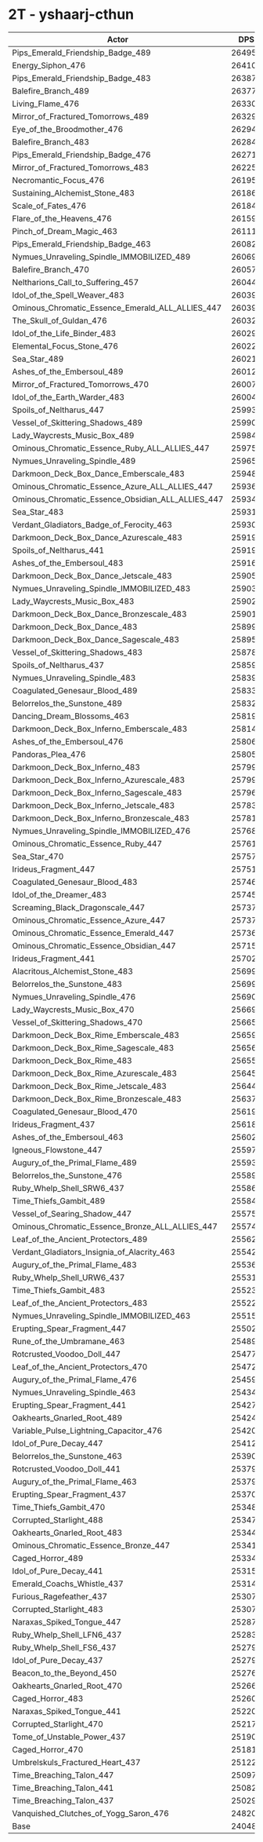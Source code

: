 # 2T - yshaarj-cthun
| Actor | DPS | Increase |
|---|:---:|:---:|
|Pips_Emerald_Friendship_Badge_489|264955|10.18%|
|Energy_Siphon_476|264109|9.83%|
|Pips_Emerald_Friendship_Badge_483|263870|9.73%|
|Balefire_Branch_489|263772|9.69%|
|Living_Flame_476|263304|9.49%|
|Mirror_of_Fractured_Tomorrows_489|263292|9.49%|
|Eye_of_the_Broodmother_476|262948|9.34%|
|Balefire_Branch_483|262842|9.30%|
|Pips_Emerald_Friendship_Badge_476|262718|9.25%|
|Mirror_of_Fractured_Tomorrows_483|262254|9.05%|
|Necromantic_Focus_476|261957|8.93%|
|Sustaining_Alchemist_Stone_483|261860|8.89%|
|Scale_of_Fates_476|261848|8.89%|
|Flare_of_the_Heavens_476|261593|8.78%|
|Pinch_of_Dream_Magic_463|261112|8.58%|
|Pips_Emerald_Friendship_Badge_463|260825|8.46%|
|Nymues_Unraveling_Spindle_IMMOBILIZED_489|260695|8.41%|
|Balefire_Branch_470|260570|8.35%|
|Neltharions_Call_to_Suffering_457|260443|8.30%|
|Idol_of_the_Spell_Weaver_483|260391|8.28%|
|Ominous_Chromatic_Essence_Emerald_ALL_ALLIES_447|260391|8.28%|
|The_Skull_of_Guldan_476|260328|8.25%|
|Idol_of_the_Life_Binder_483|260294|8.24%|
|Elemental_Focus_Stone_476|260228|8.21%|
|Sea_Star_489|260214|8.21%|
|Ashes_of_the_Embersoul_489|260124|8.17%|
|Mirror_of_Fractured_Tomorrows_470|260078|8.15%|
|Idol_of_the_Earth_Warder_483|260042|8.13%|
|Spoils_of_Neltharus_447|259931|8.09%|
|Vessel_of_Skittering_Shadows_489|259906|8.08%|
|Lady_Waycrests_Music_Box_489|259848|8.05%|
|Ominous_Chromatic_Essence_Ruby_ALL_ALLIES_447|259751|8.01%|
|Nymues_Unraveling_Spindle_489|259657|7.97%|
|Darkmoon_Deck_Box_Dance_Emberscale_483|259487|7.90%|
|Ominous_Chromatic_Essence_Azure_ALL_ALLIES_447|259368|7.85%|
|Ominous_Chromatic_Essence_Obsidian_ALL_ALLIES_447|259346|7.85%|
|Sea_Star_483|259319|7.83%|
|Verdant_Gladiators_Badge_of_Ferocity_463|259305|7.83%|
|Darkmoon_Deck_Box_Dance_Azurescale_483|259199|7.78%|
|Spoils_of_Neltharus_441|259197|7.78%|
|Ashes_of_the_Embersoul_483|259165|7.77%|
|Darkmoon_Deck_Box_Dance_Jetscale_483|259050|7.72%|
|Nymues_Unraveling_Spindle_IMMOBILIZED_483|259039|7.72%|
|Lady_Waycrests_Music_Box_483|259023|7.71%|
|Darkmoon_Deck_Box_Dance_Bronzescale_483|259019|7.71%|
|Darkmoon_Deck_Box_Dance_483|258997|7.70%|
|Darkmoon_Deck_Box_Dance_Sagescale_483|258959|7.68%|
|Vessel_of_Skittering_Shadows_483|258783|7.61%|
|Spoils_of_Neltharus_437|258595|7.53%|
|Nymues_Unraveling_Spindle_483|258396|7.45%|
|Coagulated_Genesaur_Blood_489|258335|7.42%|
|Belorrelos_the_Sunstone_489|258325|7.42%|
|Dancing_Dream_Blossoms_463|258199|7.37%|
|Darkmoon_Deck_Box_Inferno_Emberscale_483|258141|7.34%|
|Ashes_of_the_Embersoul_476|258068|7.31%|
|Pandoras_Plea_476|258055|7.31%|
|Darkmoon_Deck_Box_Inferno_483|257994|7.28%|
|Darkmoon_Deck_Box_Inferno_Azurescale_483|257994|7.28%|
|Darkmoon_Deck_Box_Inferno_Sagescale_483|257964|7.27%|
|Darkmoon_Deck_Box_Inferno_Jetscale_483|257838|7.22%|
|Darkmoon_Deck_Box_Inferno_Bronzescale_483|257814|7.21%|
|Nymues_Unraveling_Spindle_IMMOBILIZED_476|257682|7.15%|
|Ominous_Chromatic_Essence_Ruby_447|257619|7.13%|
|Sea_Star_470|257577|7.11%|
|Irideus_Fragment_447|257513|7.08%|
|Coagulated_Genesaur_Blood_483|257467|7.06%|
|Idol_of_the_Dreamer_483|257452|7.06%|
|Screaming_Black_Dragonscale_447|257379|7.03%|
|Ominous_Chromatic_Essence_Azure_447|257374|7.03%|
|Ominous_Chromatic_Essence_Emerald_447|257365|7.02%|
|Ominous_Chromatic_Essence_Obsidian_447|257153|6.93%|
|Irideus_Fragment_441|257028|6.88%|
|Alacritous_Alchemist_Stone_483|256997|6.87%|
|Belorrelos_the_Sunstone_483|256992|6.87%|
|Nymues_Unraveling_Spindle_476|256905|6.83%|
|Lady_Waycrests_Music_Box_470|256693|6.74%|
|Vessel_of_Skittering_Shadows_470|256655|6.73%|
|Darkmoon_Deck_Box_Rime_Emberscale_483|256591|6.70%|
|Darkmoon_Deck_Box_Rime_Sagescale_483|256569|6.69%|
|Darkmoon_Deck_Box_Rime_483|256554|6.68%|
|Darkmoon_Deck_Box_Rime_Azurescale_483|256452|6.64%|
|Darkmoon_Deck_Box_Rime_Jetscale_483|256449|6.64%|
|Darkmoon_Deck_Box_Rime_Bronzescale_483|256376|6.61%|
|Coagulated_Genesaur_Blood_470|256194|6.53%|
|Irideus_Fragment_437|256188|6.53%|
|Ashes_of_the_Embersoul_463|256022|6.46%|
|Igneous_Flowstone_447|255975|6.44%|
|Augury_of_the_Primal_Flame_489|255930|6.42%|
|Belorrelos_the_Sunstone_476|255898|6.41%|
|Ruby_Whelp_Shell_SRW6_437|255868|6.40%|
|Time_Thiefs_Gambit_489|255849|6.39%|
|Vessel_of_Searing_Shadow_447|255759|6.35%|
|Ominous_Chromatic_Essence_Bronze_ALL_ALLIES_447|255742|6.35%|
|Leaf_of_the_Ancient_Protectors_489|255624|6.30%|
|Verdant_Gladiators_Insignia_of_Alacrity_463|255428|6.22%|
|Augury_of_the_Primal_Flame_483|255368|6.19%|
|Ruby_Whelp_Shell_URW6_437|255315|6.17%|
|Time_Thiefs_Gambit_483|255232|6.13%|
|Leaf_of_the_Ancient_Protectors_483|255227|6.13%|
|Nymues_Unraveling_Spindle_IMMOBILIZED_463|255155|6.10%|
|Erupting_Spear_Fragment_447|255025|6.05%|
|Rune_of_the_Umbramane_463|254891|5.99%|
|Rotcrusted_Voodoo_Doll_447|254777|5.95%|
|Leaf_of_the_Ancient_Protectors_470|254723|5.92%|
|Augury_of_the_Primal_Flame_476|254599|5.87%|
|Nymues_Unraveling_Spindle_463|254342|5.76%|
|Erupting_Spear_Fragment_441|254278|5.74%|
|Oakhearts_Gnarled_Root_489|254240|5.72%|
|Variable_Pulse_Lightning_Capacitor_476|254203|5.71%|
|Idol_of_Pure_Decay_447|254121|5.67%|
|Belorrelos_the_Sunstone_463|253902|5.58%|
|Rotcrusted_Voodoo_Doll_441|253794|5.54%|
|Augury_of_the_Primal_Flame_463|253792|5.54%|
|Erupting_Spear_Fragment_437|253707|5.50%|
|Time_Thiefs_Gambit_470|253489|5.41%|
|Corrupted_Starlight_488|253470|5.40%|
|Oakhearts_Gnarled_Root_483|253445|5.39%|
|Ominous_Chromatic_Essence_Bronze_447|253416|5.38%|
|Caged_Horror_489|253345|5.35%|
|Idol_of_Pure_Decay_441|253153|5.27%|
|Emerald_Coachs_Whistle_437|253144|5.27%|
|Furious_Ragefeather_437|253070|5.24%|
|Corrupted_Starlight_483|253070|5.24%|
|Naraxas_Spiked_Tongue_447|252876|5.15%|
|Ruby_Whelp_Shell_LFN6_437|252831|5.14%|
|Ruby_Whelp_Shell_FS6_437|252798|5.12%|
|Idol_of_Pure_Decay_437|252791|5.12%|
|Beacon_to_the_Beyond_450|252765|5.11%|
|Oakhearts_Gnarled_Root_470|252663|5.07%|
|Caged_Horror_483|252602|5.04%|
|Naraxas_Spiked_Tongue_441|252207|4.88%|
|Corrupted_Starlight_470|252172|4.86%|
|Tome_of_Unstable_Power_437|251905|4.75%|
|Caged_Horror_470|251815|4.71%|
|Umbrelskuls_Fractured_Heart_437|251228|4.47%|
|Time_Breaching_Talon_447|250979|4.37%|
|Time_Breaching_Talon_441|250823|4.30%|
|Time_Breaching_Talon_437|250299|4.08%|
|Vanquished_Clutches_of_Yogg_Saron_476|248206|3.21%|
|Base|240480|0.00%|
